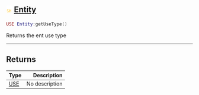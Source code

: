 ## ![shared](.gitbook/assets/shared.png) [Entity](home/Entity)



```lua
USE Entity:getUseType()
```

Returns the ent use type


------
## Returns

| Type   | Description |
| ------ | ----------: |
| [USE](home/USE) | No description |

